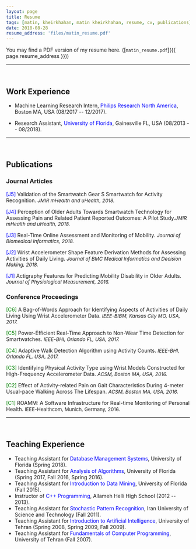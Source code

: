 ```yaml
---
layout: page
title: Resume
tags: [matin, kheirkhahan, matin kheirkhahan, resume, cv, publications]
date: 2018-08-28
resume_address: 'files/matin_resume.pdf'
---
```


You may find a PDF version of my resume here. ([`matin_resume.pdf`]({{ page.resume_address }}))

<hr>
<br>

## Work Experience
* Machine Learning Research Intern, <span style="color: blue">Philips Research North America</span>, Boston MA, USA (08/2017 -- 12/2017).

* Research Assistant, <span style="color: blue">University of Florida</span>, Gainesville FL, USA (08/2013 -- 08/2018).

<hr>
<br>

## Publications
### Journal Articles
<span style="color:blue">[J5]</span> Validation of the Smartwatch Gear S Smartwatch for Activity Recognition. <span style="font-size: 10pt"><i>JMIR mHealth and uHealth, 2018.</i></span>

<span style="color:blue">[J4]</span> Perception of Older Adults Towards Smartwatch Technology for Assessing Pain and Related Patient Reported Outcomes: A Pilot Study.<span style="font-size: 10pt"><i>JMIR mHealth and uHealth, 2018.</i></span>

<span style="color:blue">[J3]</span> Real-Time Online Assessment and Monitoring of Mobility. <span style="font-size:10pt"><i>Journal of Biomedical Informatics, 2018.</i></span>


<span style="color:blue">[J2]</span> Wrist Accelerometer Shape Feature Derivation Methods for Assessing Activities of Daily Living. <span style="font-size:10pt"><i>Journal of BMC Medical Informatics and Decision Making, 2018.</i></span>

<span style="color:blue">[J1]</span> Actigraphy Features for Predicting Mobility Disability in Older Adults. <span style="font-size: 10pt"><i>Journal of Physiological Measurement, 2016.</i></span>

### Conference Proceedings
<span style="color: green">[C6]</span> A Bag-of-Words Approach for Identifying Aspects of Activities of Daily Living Using Wrist Accelerometer Data. <span style="font-size: 10pt"><i>IEEE-BIBM, Kansas City MO, USA, 2017.</i></span>

<span style="color: green">[C5]</span> Power-Efficient Real-Time Approach to Non-Wear Time Detection for Smartwatches. <span style="font-size: 10pt"><i>IEEE-BHI, Orlando FL, USA, 2017.</i></span>

<span style="color: green">[C4]</span> Adaptive Walk Detection Algorithm using Activity Counts. <span style="font-size: 10pt"><i>IEEE-BHI, Orlando FL, USA, 2017.</i></span>

<span style="color: green">[C3]</span> Identifying Physical Activity Type using Wrist Models Constructed for High-Frequency Accelerometer Data. <span style="font-size: 10pt"><i>ACSM, Boston MA, USA, 2016.</i></span>

<span style="color: green">[C2]</span> Effect of Activity-related Pain on Gait Characteristics During 4-meter Usual-pace Walking Across The Lifespan. <span style="font-size: 10pt"><i>ACSM, Boston MA, USA, 2016.</i></span>

<span style="color:green">[C1]</span> ROAMM: A Software Infrastructure for Real-time Monitoring of Personal Health. <span style="font-size: 10pt">IEEE-Healthcom, Munich, Germany, 2016.</span>

<hr>
<br>

## Teaching Experience
* Teaching Assistant for <span style="color:blue">Database Management Systems</span>, University of Florida (Spring 2018).
* Teaching Assistant for <span style="color:blue">Analysis of Algorithms</span>, University of Florida (Spring 2017, Fall 2016, Spring 2016).
* Teaching Assistant for <span style="color:blue">Introduction to Data Mining</span>, University of Florida (Fall 2015).
* Instructor of <span style="color: blue">C++ Programming</span>, Allameh Helli High School (2012 -- 2013).
* Teaching Assistant for <span style="color:blue">Stochastic Pattern Recognition</span>, Iran University of Science and Technology (Fall 2011).
* Teaching Assistant for <span style="color: blue">Introduction to Artificial Intelligence</span>, University of Tehran (Spring 2008, Spring 2009, Fall 2009).
* Teaching Assistant for <span style="color: blue">Fundamentals of Computer Programming</span>, University of Tehran (Fall 2007).


